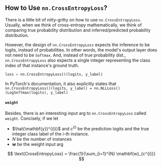 ## How to Use `nn.CrossEntropyLoss`?
There is a little bit of nitty-gritty on how to use `nn.CrossEntropyLoss`.
Usually, when we think of cross-entropy mathematically,
we think of comparing true probability distribution and
inferred/predicted probability distribution.

However, the design of `nn.CrossEntropyLoss` expects
the inference to be logits, instead of probabilities.
In other words, the model's output layer does not need
to be `Softmax`. And, instead of true probability dist.,
`nn.CrossEntropyLoss` also expects a single integer representing the
class index of that instance's ground truth.
```python
loss = nn.CrossEntropyLoss()(logits, y_label)
```

In PyTorch's documentation, it also explicitly states
that `nn.CrossEntropyLoss()(logits, y_label) = nn.NLLLoss()(LogSoftmax(logits), y_label)`

#### `weight`
Besides, there is an interesting input arg to `nn.CrossEntropyLoss` called `weight`.
Concisely, if we let

- $\hat{\mathbf{y}}^{(i)}$ and $c^{(i)}$ be the prediction logits and the true integer class label of the $i$-th instance.
- $N$ be the number of instances
- $\mathbf{w}$ be the weight input arg

$$
\text{CrossEntropyLoss} = \frac{1}{\sum_{i=1}^{N} \mathbf{w}_{c^{i}}}
$$

